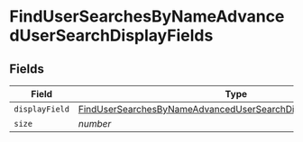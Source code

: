 # FindUserSearchesByNameAdvancedUserSearchDisplayFields


## Fields

| Field                                                                                                                                                             | Type                                                                                                                                                              | Required                                                                                                                                                          | Description                                                                                                                                                       | Example                                                                                                                                                           |
| ----------------------------------------------------------------------------------------------------------------------------------------------------------------- | ----------------------------------------------------------------------------------------------------------------------------------------------------------------- | ----------------------------------------------------------------------------------------------------------------------------------------------------------------- | ----------------------------------------------------------------------------------------------------------------------------------------------------------------- | ----------------------------------------------------------------------------------------------------------------------------------------------------------------- |
| `displayField`                                                                                                                                                    | [FindUserSearchesByNameAdvancedUserSearchDisplayFieldsDisplayField](../../models/operations/findusersearchesbynameadvancedusersearchdisplayfieldsdisplayfield.md) | :heavy_minus_sign:                                                                                                                                                | N/A                                                                                                                                                               |                                                                                                                                                                   |
| `size`                                                                                                                                                            | *number*                                                                                                                                                          | :heavy_minus_sign:                                                                                                                                                | N/A                                                                                                                                                               | 1                                                                                                                                                                 |